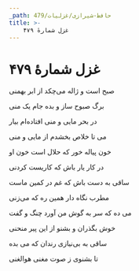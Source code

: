 ```yaml
---
_path: حافظ-شیرازی/غزلیات/479
title: >-
    غزل شمارهٔ ۴۷۹
---
```

# غزل شمارهٔ ۴۷۹

<div class="b" id="bn1"><div class="m1"><p>صبح است و ژاله می‌چکد از ابر بهمنی</p></div>
<div class="m2"><p>برگ صبوح ساز و بده جام یک منی</p></div></div>
<div class="b" id="bn2"><div class="m1"><p>در بحر مایی و منی افتاده‌ام بیار</p></div>
<div class="m2"><p>می تا خلاص بخشدم از مایی و منی</p></div></div>
<div class="b" id="bn3"><div class="m1"><p>خون پیاله خور که حلال است خون او</p></div>
<div class="m2"><p>در کار یار باش که کاریست کردنی</p></div></div>
<div class="b" id="bn4"><div class="m1"><p>ساقی به دست باش که غم در کمین ماست</p></div>
<div class="m2"><p>مطرب نگاه دار همین ره که می‌زنی</p></div></div>
<div class="b" id="bn5"><div class="m1"><p>می ده که سر به گوش من آورد چنگ و گفت</p></div>
<div class="m2"><p>خوش بگذران و بشنو از این پیر منحنی</p></div></div>
<div class="b" id="bn6"><div class="m1"><p>ساقی به بی‌نیازی رندان که می بده</p></div>
<div class="m2"><p>تا بشنوی ز صوت مغنی هوالغنی</p></div></div>
